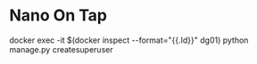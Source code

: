 # Nano On Tap
docker exec -it $(docker inspect --format="{{.Id}}" dg01) python manage.py createsuperuser
